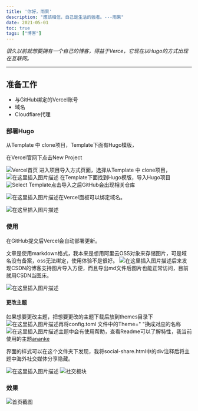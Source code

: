```yaml
---
title: '你好，雨果'
description: "應該相信，自己是生活的強者。---雨果"
date: 2021-05-01
toc: true
tags: ["博客"]
---
```

_很久以前就想要拥有一个自己的博客，得益于Verce，它现在以Hugo的方式出现在互联网。_

--- 

## 准备工作
- 与GitHub绑定的Vercel账号
- 域名
- Cloudflare代理


### 部署Hugo
从Template 中 clone项目，Template下面有Hugo模版，



在Vercel官网下点击New Project


![Vercel首页](https://img-blog.csdnimg.cn/2021052409094727.png?x-oss-process=image)
进入项目导入方式页面，选择从Template 中 clone项目，
![在这里插入图片描述](https://img-blog.csdnimg.cn/20210524091318197.png?x-oss-process=image/watermark,type_ZmFuZ3poZW5naGVpdGk,shadow_10,text_aHR0cHM6Ly9ibG9nLmNzZG4ubmV0L3FxXzQ1NjYwNzQ3,size_16,color_FFFFFF,t_70)
在Template下面找到Hugo模版，导入Hugo项目
![Select Template](https://img-blog.csdnimg.cn/20210524091641532.png?x-oss-process=image)点击导入之后GitHub会出现相关仓库

![在这里插入图片描述](https://img-blog.csdnimg.cn/20210524092413764.png?x-oss-process=image)在Vercel面板可以绑定域名。

![在这里插入图片描述](https://img-blog.csdnimg.cn/20210524092802245.png?x-oss-process=image)
### 使用

在GitHub提交后Vercel会自动部署更新。

文章是使用markdown格式，我本来是想用阿里云OSS对象来存储图片，可是域名没有备案，oss无法绑定，使用体验不是很好。
![在这里插入图片描述](https://img-blog.csdnimg.cn/20210524095101949.png?x-oss-process=image)后来发现CSDN的博客支持图片导入方便，而且导出md文件后图片也能正常访问，目前就用CSDN当图床。

![在这里插入图片描述](https://img-blog.csdnimg.cn/2021052409533592.png?x-oss-process=image/watermark,type_ZmFuZ3poZW5naGVpdGk,shadow_10,text_aHR0cHM6Ly9ibG9nLmNzZG4ubmV0L3FxXzQ1NjYwNzQ3,size_16,color_FFFFFF,t_70)

#### 更改主题
如果想要更改主题，把想要更改的主题下载后放到themes目录下
![在这里插入图片描述](https://img-blog.csdnimg.cn/20210524093542184.png?x-oss-process=image)再将config.toml 文件中的Theme=" "换成对应的名称
![在这里插入图片描述](https://img-blog.csdnimg.cn/20210524093710543.png?x-oss-process=image/watermark,type_ZmFuZ3poZW5naGVpdGk,shadow_10,text_aHR0cHM6Ly9ibG9nLmNzZG4ubmV0L3FxXzQ1NjYwNzQ3,size_16,color_FFFFFF,t_70)主题中会有使用帮助，查看Readme可以了解特性，我当前使用的主题[ananke](https://github.com/theNewDynamic/gohugo-theme-ananke)


界面的样式可以在这个文件夹下发现，我将social-share.html中的div注释后将主题中海外社交媒体分享隐藏。

![在这里插入图片描述](https://img-blog.csdnimg.cn/20210524094257408.png?x-oss-process=image)
![社交板块](https://img-blog.csdnimg.cn/20210524094551599.png?x-oss-process=image)



### 效果

![首页截图](https://img-blog.csdnimg.cn/20210524090606946.png?x-oss-process=image)






